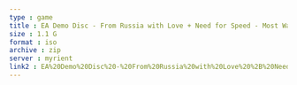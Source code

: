 ```yaml
---
type : game
title : EA Demo Disc - From Russia with Love + Need for Speed - Most Wanted + SSX on Tour (USA)
size : 1.1 G
format : iso
archive : zip
server : myrient
link2 : EA%20Demo%20Disc%20-%20From%20Russia%20with%20Love%20%2B%20Need%20for%20Speed%20-%20Most%20Wanted%20%2B%20SSX%20on%20Tour%20%28USA%29
---
```


